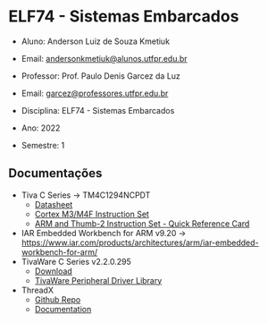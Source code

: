 # ELF74 - Sistemas Embarcados
- Aluno: Anderson Luiz de Souza Kmetiuk
- Email: andersonkmetiuk@alunos.utfpr.edu.br

- Professor: Prof. Paulo Denis Garcez da Luz
- Email: garcez@professores.utfpr.edu.br

- Disciplina: ELF74 - Sistemas Embarcados
- Ano: 2022
- Semestre: 1

## Documentações
- Tiva C Series &rarr; TM4C1294NCPDT
  - [Datasheet](https://www.ti.com/lit/ds/symlink/tm4c1294ncpdt.pdf?ts=1687451818296)
  - [Cortex M3/M4F Instruction Set](http://users.ece.utexas.edu/~valvano/EE345L/Labs/Fall2011/CortexM_InstructionSet.pdf)
  - [ARM and Thumb-2 Instruction Set - Quick Reference Card](https://developer.arm.com/documentation/qrc0001/latest/)
- IAR Embedded Workbench for ARM v9.20 &rarr; https://www.iar.com/products/architectures/arm/iar-embedded-workbench-for-arm/
- TivaWare C Series v2.2.0.295
  -  [Download](https://www.ti.com/tool/SW-TM4C)
  -  [TivaWare Peripheral Driver Library](https://www.ti.com/lit/ug/spmu298e/spmu298e.pdf?ts=1687399770541&ref_url=https%253A%252F%252Fwww.ti.com%252Ftool%252FSW-TM4C)
- ThreadX 
  - [Github Repo](https://github.com/azure-rtos/threadx)
  - [Documentation](https://docs.microsoft.com/en-us/azure/rtos/threadx/)
